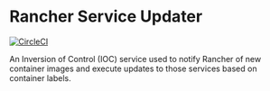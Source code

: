 # Rancher Service Updater

[![CircleCI](https://circleci.com/gh/objectpartners/rancher-service-updater/tree/master.svg?style=svg)](https://circleci.com/gh/objectpartners/rancher-service-updater/tree/master)

An Inversion of Control (IOC) service used to notify Rancher of new container 
images and execute updates to those services based on container labels.
